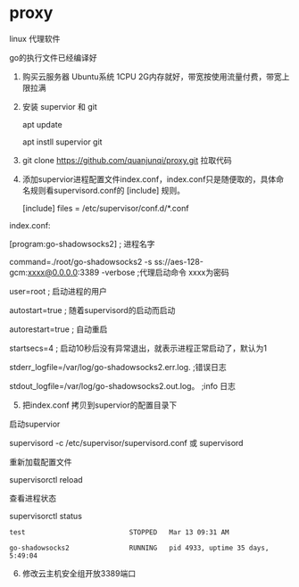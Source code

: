 # proxy
linux 代理软件

go的执行文件已经编译好

1. 购买云服务器  Ubuntu系统 1CPU 2G内存就好，带宽按使用流量付费，带宽上限拉满

2. 安装 supervior 和 git

    apt update

    apt instll supervior git
 
3.  git clone https://github.com/quanjunqi/proxy.git  拉取代码

4. 添加supervior进程配置文件index.conf，index.conf只是随便取的，具体命名规则看supervisord.conf的 [include] 规则。

    [include]
    files = /etc/supervisor/conf.d/*.conf

index.conf:

   [program:go-shadowsocks2] ; 进程名字
   
   command=./root/go-shadowsocks2 -s ss://aes-128-gcm:xxxx@0.0.0.0:3389 -verbose  ;代理启动命令 xxxx为密码
   
   user=root ; 启动进程的用户 
   
   autostart=true                ; 随着supervisord的启动而启动
   
   autorestart=true              ; 自动重启
   
   startsecs=4                   ; 启动10秒后没有异常退出，就表示进程正常启动了，默认为1
   
   stderr_logfile=/var/log/go-shadowsocks2.err.log.  ;错误日志
   
   stdout_logfile=/var/log/go-shadowsocks2.out.log。 ;info 日志


5. 把index.conf 拷贝到supervior的配置目录下

  启动supervior
  
  supervisord -c /etc/supervisor/supervisord.conf   或  supervisord 

  重新加载配置文件
  
  supervisorctl reload
  
  查看进程状态
  
  supervisorctl status
  
    test                          STOPPED   Mar 13 09:31 AM
    
    go-shadowsocks2               RUNNING   pid 4933, uptime 35 days, 5:49:04
  
6. 修改云主机安全组开放3389端口




